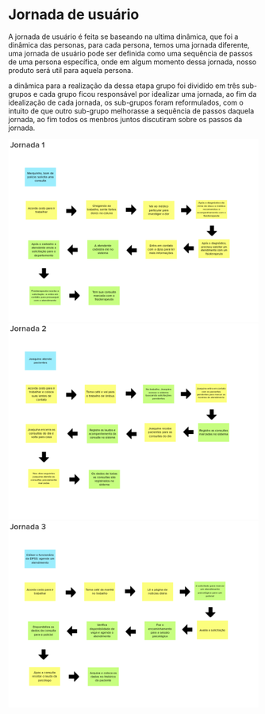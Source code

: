 # Jornada de usuário

A jornada de usuário é feita se baseando na ultima dinâmica, que foi a dinâmica das personas, para cada persona, temos uma jornada diferente, uma jornada de usuário pode ser definida como uma sequência de passos de uma persona específica, onde em algum momento dessa jornada, nosso produto será util para aquela persona.

a dinâmica para a realização da dessa etapa grupo foi dividido em três sub-grupos e cada grupo ficou responsável por idealizar uma jornada, ao fim da idealização de cada jornada, os sub-grupos foram reformulados, com o intuito de que outro sub-grupo melhorasse a sequência de passos daquela jornada, ao fim todos os menbros juntos discutiram sobre os passos da jornada.


![Jornada](../assets/img/journey1.png)
![Jornada](../assets/img/journey2.png)
![Jornada](../assets/img/journey3.png)